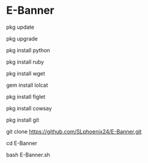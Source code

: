 # E-Banner

pkg update

pkg upgrade

pkg install python 

pkg install ruby

pkg install wget

gem install lolcat

pkg install figlet

pkg install cowsay

pkg install git

git clone https://github.com/SLphoenix24/E-Banner.git

cd E-Banner

bash E-Banner.sh
